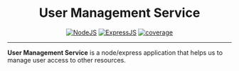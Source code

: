 <!-- markdownlint-disable-next-line -->

<h1 align="center">User Management Service</h1>

<div align="center">

[![NodeJS](https://img.shields.io/badge/NodeJS-v20.12.2-darkgreen)](https://nodejs.org/en)
[![ExpressJS](https://img.shields.io/badge/ExpressJS-v4.19.2-lightgrey)](https://expressjs.com/)
[![coverage](https://img.shields.io/badge/coverage-0.00-red)]()

</div>

<hr />

**User Management Service** is a node/express application that helps us to manage user access to other resources.

